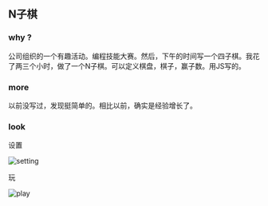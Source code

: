 ## N子棋

### why ?

公司组织的一个有趣活动。编程技能大赛。然后，下午的时间写一个四子棋。我花了两三个小时，做了一个N子棋。可以定义棋盘，棋子，赢子数。用JS写的。

### more

以前没写过，发现挺简单的。相比以前，确实是经验增长了。

### look
设置

![setting](https://github.com/ButBueatiful/dotvim/raw/master/screenshots/vim-screenshot.jpg)

玩

![play](https://github.com/ButBueatiful/dotvim/raw/master/screenshots/vim-screenshot.jpg)
